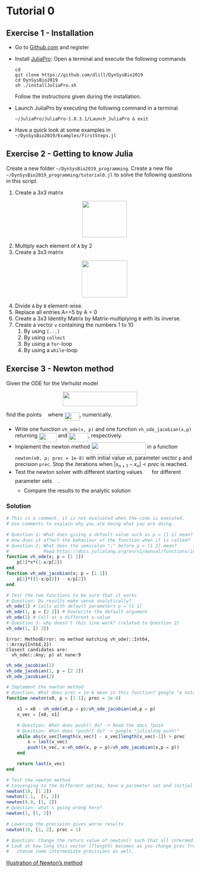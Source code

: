 # Tutorial 0

## Exercise 1 - Installation

* Go to [Github.com](https://www.github.com) and register
* Install [JuliaPro](https://juliacomputing.com/products/juliapro.html): Open a terminal and execute the following commands

    ```
    cd
    git clone https://github.com/dlill/DynSysBio2019
    cd DynSysBio2019
    sh ./installJuliaPro.sh
    ```

    Follow the instructions given during the installation.

* Launch JuliaPro by executing the following command in a terminal

    ```
    ~/JuliaPro/JuliaPro-1.0.3.1/Launch_JuliaPro & exit
    ```

* Have a quick look at some examples in `~/DynSysBio2019/Examples/FirstSteps.jl`

## Exercise 2 - Getting to know Julia

Create a new folder `~/DynSysBio2019_programming`.
Create a new file `~/DynSysBio2019_programming/tutorial0.jl` to solve the following questions in this script.

1. Create a 3x3 matrix  <p align="center"><img src="/Exercises/tex/f29775fd7c44242be9c54169d5123787.svg?invert_in_darkmode&sanitize=true" align=middle width=120.54794564999999pt height=98.63111444999998pt/></p>
1. Multiply each element of `A` by 2
1. Create a 3x3 matrix <p align="center"><img src="/Exercises/tex/a66f8239de3eb663efb638cb90ba3a9e.svg?invert_in_darkmode&sanitize=true" align=middle width=121.51255214999998pt height=98.63111444999998pt/></p>
1. Divide `A` by `B` element-wise.
1. Replace all entries A==5 by A = 0
1. Create a 3x3 Identity Matrix by Matrix-multiplying `B` with its inverse.
1. Create a vector `v` containing the numbers 1 to 10
    1. By using `[...]`
    1. By using `collect`
    1. By using a `for`-loop
    1. By using a `while`-loop


## Exercise 3 - Newton method

Given the ODE for the Verhulst model

<p align="center"><img src="/Exercises/tex/627b0540655ace2073d2ff3a40d59d31.svg?invert_in_darkmode&sanitize=true" align=middle width=200.68579409999998pt height=39.452455349999994pt/></p>

find the points <img src="/Exercises/tex/33717a96ef162d4ca3780ca7d161f7ad.svg?invert_in_darkmode&sanitize=true" align=middle width=9.39498779999999pt height=18.666631500000015pt/> where <img src="/Exercises/tex/34c7b19072da69fdf4b1063f0d40084a.svg?invert_in_darkmode&sanitize=true" align=middle width=39.53180549999999pt height=21.95701200000001pt/>, numerically.

* Write one function `vh_ode(x, p)` and one function `vh_ode_jacobian(x,p)` returning <img src="/Exercises/tex/587651b88bc08f8a274f2a60f58dbd44.svg?invert_in_darkmode&sanitize=true" align=middle width=47.57426519999999pt height=24.65753399999998pt/> and <img src="/Exercises/tex/b7fa994adcc703965f9f8cdcb3e44bb5.svg?invert_in_darkmode&sanitize=true" align=middle width=52.18614059999998pt height=24.7161288pt/>, respectively.
* Implement the newton method <img src="/Exercises/tex/694692dbcc038e13ffe9257860f4c2e2.svg?invert_in_darkmode&sanitize=true" align=middle width=145.92777539999997pt height=33.20539859999999pt/> in a function `newton(x0, p; prec = 1e-8)` with initial value `x0`, parameter vector `p` and precision `prec`.
    Stop the iterations when $|x_{n+1}−x_n| < prec$ is reached.
* Test the newton solver with different starting values <img src="/Exercises/tex/58a92a2dfd04b0fee8df47cf18384478.svg?invert_in_darkmode&sanitize=true" align=middle width=17.614197149999992pt height=21.18721440000001pt/> for different parameter sets <img src="/Exercises/tex/cbdb90ea1f8610965b51efbfef3cc0f9.svg?invert_in_darkmode&sanitize=true" align=middle width=10.87907699999999pt height=23.488575000000026pt/>.
    * Compare the results to the analytic solution

### Solution

````julia
# This is a comment, it is not evaluated when the code is executed.
# Use comments to explain why you are doing what you are doing.

# Question 1: What does giving a default value such as p = [1 1] mean?
# How does it affect the behaviour of the function when it is called?
# Question 2: What does the semicolon ";" before p = [1 1] mean?
#             Read https://docs.julialang.org/en/v1/manual/functions/index.html
function vh_ode(x; p = [1 1])
    p[1]*x*(1-x/p[2])
end
function vh_ode_jacobian(x; p = [1 1])
    p[1]*((1-x/p[2]) - x/p[2])
end

# Test the two functions to be sure that it works
# Question: Do results make sense analytically?
vh_ode(1) # Calls with default parameters p = [1 1]
vh_ode(1, p = [2 2]) # Overwrite the default argument
vh_ode(2) # Call at a different x-value
# Question 3: why doesn't this line work? (related to Question 2)
vh_ode(1, [2 2])
````


````
Error: MethodError: no method matching vh_ode(::Int64, ::Array{Int64,2})
Closest candidates are:
  vh_ode(::Any; p) at none:9
````



````julia
vh_ode_jacobian(1)
vh_ode_jacobian(1, p = [2 2])
vh_ode_jacobian(2)

# Implement the newton method
# Question: What does prec = 1e-6 mean in this function? google "e notation"
function newton(x0, p = [1 1]; prec = 1e-6)

    x1 = x0 - vh_ode(x0,p = p)/vh_ode_jacobian(x0,p = p)
    x_vec = [x0, x1]

    # Question: What does push() do? -> Read the docs ?push
    # Question: What does !push() do? -> google "julialang push!"
    while abs(x_vec[length(x_vec)] - x_vec[length(x_vec)-1]) > prec
        x = last(x_vec)
        push!(x_vec, x-vh_ode(x, p = p)/vh_ode_jacobian(x,p = p))
    end

    return last(x_vec)
end

# Test the newton method
# Converging to the different optima, have a parameter set and initial conditions where it doesn't work
newton(10, [1 2])
newton(1.1,  [1, 2])
newton(0.9, [1, 2])
# Question: what's going wrong here?
newton(1, [1, 2])

# Lowering the precision gives worse results
newton(10, [1, 2], prec = 1)

# Question: Change the return value of newton() such that all intermediate steps x_vec are returned.
# Look at how long this vector (?length) becomes as you change prec from prec = 1e-12 to prec = 1,
#   choose some intermediate precisions as well.
````








[Illustration of Newton’s method](https://en.wikipedia.org/wiki/Newton's_method#/media/File:NewtonIteration_Ani.gif)
